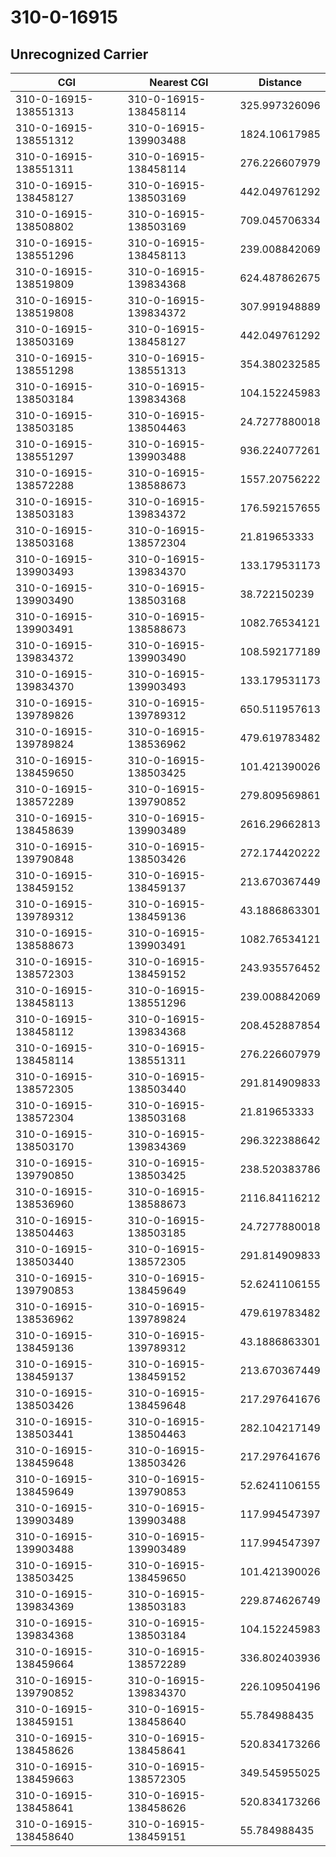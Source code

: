 # 310-0-16915
## Unrecognized Carrier


| CGI | Nearest CGI | Distance |
|-----|-------------|----------|
| 310-0-16915-138551313 | 310-0-16915-138458114 | 325.997326096 |
| 310-0-16915-138551312 | 310-0-16915-139903488 | 1824.10617985 |
| 310-0-16915-138551311 | 310-0-16915-138458114 | 276.226607979 |
| 310-0-16915-138458127 | 310-0-16915-138503169 | 442.049761292 |
| 310-0-16915-138508802 | 310-0-16915-138503169 | 709.045706334 |
| 310-0-16915-138551296 | 310-0-16915-138458113 | 239.008842069 |
| 310-0-16915-138519809 | 310-0-16915-139834368 | 624.487862675 |
| 310-0-16915-138519808 | 310-0-16915-139834372 | 307.991948889 |
| 310-0-16915-138503169 | 310-0-16915-138458127 | 442.049761292 |
| 310-0-16915-138551298 | 310-0-16915-138551313 | 354.380232585 |
| 310-0-16915-138503184 | 310-0-16915-139834368 | 104.152245983 |
| 310-0-16915-138503185 | 310-0-16915-138504463 | 24.7277880018 |
| 310-0-16915-138551297 | 310-0-16915-139903488 | 936.224077261 |
| 310-0-16915-138572288 | 310-0-16915-138588673 | 1557.20756222 |
| 310-0-16915-138503183 | 310-0-16915-139834372 | 176.592157655 |
| 310-0-16915-138503168 | 310-0-16915-138572304 | 21.819653333 |
| 310-0-16915-139903493 | 310-0-16915-139834370 | 133.179531173 |
| 310-0-16915-139903490 | 310-0-16915-138503168 | 38.722150239 |
| 310-0-16915-139903491 | 310-0-16915-138588673 | 1082.76534121 |
| 310-0-16915-139834372 | 310-0-16915-139903490 | 108.592177189 |
| 310-0-16915-139834370 | 310-0-16915-139903493 | 133.179531173 |
| 310-0-16915-139789826 | 310-0-16915-139789312 | 650.511957613 |
| 310-0-16915-139789824 | 310-0-16915-138536962 | 479.619783482 |
| 310-0-16915-138459650 | 310-0-16915-138503425 | 101.421390026 |
| 310-0-16915-138572289 | 310-0-16915-139790852 | 279.809569861 |
| 310-0-16915-138458639 | 310-0-16915-139903489 | 2616.29662813 |
| 310-0-16915-139790848 | 310-0-16915-138503426 | 272.174420222 |
| 310-0-16915-138459152 | 310-0-16915-138459137 | 213.670367449 |
| 310-0-16915-139789312 | 310-0-16915-138459136 | 43.1886863301 |
| 310-0-16915-138588673 | 310-0-16915-139903491 | 1082.76534121 |
| 310-0-16915-138572303 | 310-0-16915-138459152 | 243.935576452 |
| 310-0-16915-138458113 | 310-0-16915-138551296 | 239.008842069 |
| 310-0-16915-138458112 | 310-0-16915-139834368 | 208.452887854 |
| 310-0-16915-138458114 | 310-0-16915-138551311 | 276.226607979 |
| 310-0-16915-138572305 | 310-0-16915-138503440 | 291.814909833 |
| 310-0-16915-138572304 | 310-0-16915-138503168 | 21.819653333 |
| 310-0-16915-138503170 | 310-0-16915-139834369 | 296.322388642 |
| 310-0-16915-139790850 | 310-0-16915-138503425 | 238.520383786 |
| 310-0-16915-138536960 | 310-0-16915-138588673 | 2116.84116212 |
| 310-0-16915-138504463 | 310-0-16915-138503185 | 24.7277880018 |
| 310-0-16915-138503440 | 310-0-16915-138572305 | 291.814909833 |
| 310-0-16915-139790853 | 310-0-16915-138459649 | 52.6241106155 |
| 310-0-16915-138536962 | 310-0-16915-139789824 | 479.619783482 |
| 310-0-16915-138459136 | 310-0-16915-139789312 | 43.1886863301 |
| 310-0-16915-138459137 | 310-0-16915-138459152 | 213.670367449 |
| 310-0-16915-138503426 | 310-0-16915-138459648 | 217.297641676 |
| 310-0-16915-138503441 | 310-0-16915-138504463 | 282.104217149 |
| 310-0-16915-138459648 | 310-0-16915-138503426 | 217.297641676 |
| 310-0-16915-138459649 | 310-0-16915-139790853 | 52.6241106155 |
| 310-0-16915-139903489 | 310-0-16915-139903488 | 117.994547397 |
| 310-0-16915-139903488 | 310-0-16915-139903489 | 117.994547397 |
| 310-0-16915-138503425 | 310-0-16915-138459650 | 101.421390026 |
| 310-0-16915-139834369 | 310-0-16915-138503183 | 229.874626749 |
| 310-0-16915-139834368 | 310-0-16915-138503184 | 104.152245983 |
| 310-0-16915-138459664 | 310-0-16915-138572289 | 336.802403936 |
| 310-0-16915-139790852 | 310-0-16915-139834370 | 226.109504196 |
| 310-0-16915-138459151 | 310-0-16915-138458640 | 55.784988435 |
| 310-0-16915-138458626 | 310-0-16915-138458641 | 520.834173266 |
| 310-0-16915-138459663 | 310-0-16915-138572305 | 349.545955025 |
| 310-0-16915-138458641 | 310-0-16915-138458626 | 520.834173266 |
| 310-0-16915-138458640 | 310-0-16915-138459151 | 55.784988435 |
